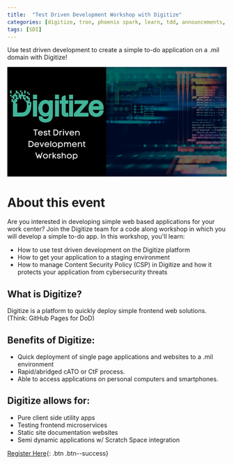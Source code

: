 ```yaml
---
title:  "Test Driven Development Workshop with Digitize"
categories: [digitize, tron, phoenix spark, learn, tdd, announcements, news]
tags: [SDI]
---
```


Use test driven development to create a simple to-do application on a .mil domain with Digitize!

 [![Digitize Graphic](/assets/images/digitize-tdd.jpeg)](https://www.eventbrite.com/e/test-driven-development-workshop-with-digitize-tickets-251310665967)

# About this event
Are you interested in developing simple web based applications for your work center? Join the Digitize team for a code along workshop in which you will develop a simple to-do app.
In this workshop, you'll learn:
* How to use test driven development on the Digitize platform
* How to get your application to a staging environment
* How to manage Content Security Policy (CSP) in Digitize and how it protects your application from cybersecurity threats

## What is Digitize?
Digitize is a platform to quickly deploy simple frontend web solutions. (Think: GitHub Pages for DoD)

## Benefits of Digitize:
* Quick deployment of single page applications and websites to a .mil environment
* Rapid/abridged cATO or CtF process.
* Able to access applications on personal computers and smartphones.

## Digitize allows for:
* Pure client side utility apps
* Testing frontend microservices
* Static site documentation websites
* Semi dynamic applications w/ Scratch Space integration

[Register Here](https://www.eventbrite.com/e/test-driven-development-workshop-with-digitize-tickets-251310665967){: .btn .btn--success} 
